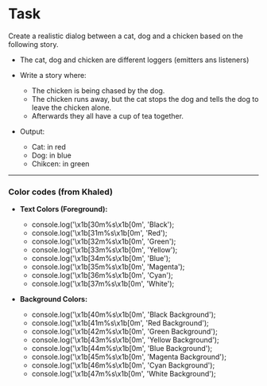 # Task

Create a realistic dialog between a cat, dog and a chicken based on the following story.

-   The cat, dog and chicken are different loggers (emitters ans listeners)

-   Write a story where:
    -   The chicken is being chased by the dog.
    -   The chicken runs away, but the cat stops the dog and tells the dog to leave the chicken alone.
    -   Afterwards they all have a cup of tea together.
-   Output:
    -   Cat: in red
    -   Dog: in blue
    -   Chikcen: in green

---

### Color codes (from Khaled)

-   **Text Colors (Foreground):**

    -   console.log('\x1b[30m%s\x1b[0m', 'Black');
    -   console.log('\x1b[31m%s\x1b[0m', 'Red');
    -   console.log('\x1b[32m%s\x1b[0m', 'Green');
    -   console.log('\x1b[33m%s\x1b[0m', 'Yellow');
    -   console.log('\x1b[34m%s\x1b[0m', 'Blue');
    -   console.log('\x1b[35m%s\x1b[0m', 'Magenta');
    -   console.log('\x1b[36m%s\x1b[0m', 'Cyan');
    -   console.log('\x1b[37m%s\x1b[0m', 'White');

-   **Background Colors:**
    -   console.log('\x1b[40m%s\x1b[0m', 'Black Background');
    -   console.log('\x1b[41m%s\x1b[0m', 'Red Background');
    -   console.log('\x1b[42m%s\x1b[0m', 'Green Background');
    -   console.log('\x1b[43m%s\x1b[0m', 'Yellow Background');
    -   console.log('\x1b[44m%s\x1b[0m', 'Blue Background');
    -   console.log('\x1b[45m%s\x1b[0m', 'Magenta Background');
    -   console.log('\x1b[46m%s\x1b[0m', 'Cyan Background');
    -   console.log('\x1b[47m%s\x1b[0m', 'White Background');
